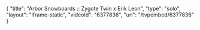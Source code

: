 {
    "title": "Arbor Snowboards :: Zygote Twin x Erik Leon",
    "type": "solo",
    "layout": "iframe-static",
    "videoId": "6377836",
    "url": "\/tvpembed\/6377836"
}